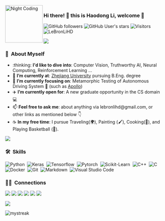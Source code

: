 <img alt="Night Coding" src="https://github.com/rodosingh/rodosingh/blob/main/giphy.webp" width="120" align="left"/>

### Hi there! 👀 this is Haodong Li, welcome 👋

![GitHub followers](https://img.shields.io/github/followers/LeBronLiHD?style=social) ![GitHub User's stars](https://img.shields.io/github/stars/LeBronLiHD?style=social) ![Visitors](https://vbr.wocr.tk/badge?page_id=LeBronLiHD.repoName) <img src="https://komarev.com/ghpvc/?username=LeBronLiHD" alt="LeBronLiHD" />

<a href="https://www.youtube.com/watch?v=dQw4w9WgXcQ"><img src="https://user-images.githubusercontent.com/73097560/115834477-dbab4500-a447-11eb-908a-139a6edaec5c.gif"></a>

### 🤵 &nbsp;About Myself

<div align=left>
  <ul>
    <li>:thinking: <b>I'd like to dive into</b>: Computer Vision, Truthworthy AI, Neural Computing, Reinforcement Learning ...</li>
    <li>🌱 <b>I’m currently at</b>: <a href="https://www.zju.edu.cn/">Zhejiang University</a> pursuing B.Eng. degree</li>
    <li>🎯 <b>I’m currently focusing on</b>: Metamorphic Testing of Autonomous Driving System 🚙 (such as <a href="https://developer.apollo.auto/">Apollo</a>)</li>
    <li>✈️ <b>I’m currently open for</b>: A new graduate opportunity in the CS domain 💻 </li>
    <li>📫 <b>Feel free to ask me</b>: about anything via lebronlihd@gmail.com, or other links as mentioned below 👇</li>
    <li>☕ <b>In my free time</b>: I pursue Traveling(🌍), Painting (🖌️), Cooking(🥘), and Playing Basketball (🏀).</li>
  </ul>
</div>

<a href="https://www.youtube.com/watch?v=dQw4w9WgXcQ"><img src="https://user-images.githubusercontent.com/73097560/115834477-dbab4500-a447-11eb-908a-139a6edaec5c.gif"></a>

### 🛠 &nbsp;Skills

![Python](https://img.shields.io/badge/-Python-05122A?style=flat&logo=python)&nbsp;
![Keras](https://img.shields.io/badge/-Keras-05122A?style=flat&logo=keras)&nbsp;
![Tensorflow](https://img.shields.io/badge/-Tensorflow-05122A?style=flat&logo=tensorflow)&nbsp;
![Pytorch](https://img.shields.io/badge/-Pytorch-05122A?style=flat&logo=PyTorch)&nbsp;
![Scikit-Learn](https://img.shields.io/badge/-Scikit%20Learn-05122A?style=flat&logo=scikitlearn)&nbsp;
![C++](https://img.shields.io/badge/-C++-05122A?style=flat&logo=C%2B%2B&logoColor=00599C)&nbsp;
![C](https://img.shields.io/badge/-C-05122A?style=flat&logo=C&logoColor=A8B9CC)&nbsp;
![Docker](https://img.shields.io/badge/-Docker-05122A?style=flat&logo=Docker)&nbsp;
![Git](https://img.shields.io/badge/-Git-05122A?style=flat&logo=git)&nbsp;
![Markdown](https://img.shields.io/badge/-Markdown-05122A?style=flat&logo=markdown)&nbsp;
![Visual Studio Code](https://img.shields.io/badge/-Visual%20Studio%20Code-05122A?style=flat&logo=visual-studio-code&logoColor=007ACC)&nbsp;
<!-- ![R (Statistics)](https://img.shields.io/badge/-R-05122A?style=flat&logo=R&logoColor=276DC3)&nbsp;\ -->
<!-- ![HTML](https://img.shields.io/badge/-HTML-05122A?style=flat&logo=HTML5)&nbsp; -->
<!-- ![CSS](https://img.shields.io/badge/-CSS-05122A?style=flat&logo=CSS3&logoColor=1572B6)&nbsp; -->
<!-- ![GitHub](https://img.shields.io/badge/-GitHub-05122A?style=flat&logo=github)&nbsp; -->

<!-- ![RStudio](https://img.shields.io/badge/-RStudio-05122A?style=flat&logo=rstudio)&nbsp; -->
<!-- ![JavaScript](https://img.shields.io/badge/-JavaScript-05122A?style=flat&logo=javascript)&nbsp;
![Java](https://img.shields.io/badge/-Java-05122A?style=flat&logo=Java&logoColor=FFA518)&nbsp; -->

<!-- ![React](https://img.shields.io/badge/-React-05122A?style=flat&logo=react)&nbsp;
![Node.js](https://img.shields.io/badge/-Node.js-05122A?style=flat&logo=node.js)&nbsp;
![Django](https://img.shields.io/badge/-Django-05122A?style=flat&logo=django&logoColor=092E20)&nbsp;
![Flask](https://img.shields.io/badge/-Flask-05122A?style=flat&logo=flask)&nbsp;
![Bootstrap](https://img.shields.io/badge/-Bootstrap-05122A?style=flat&logo=bootstrap&logoColor=563D7C)\ -->
<!-- ![Eclipse](https://img.shields.io/badge/-Eclipse-05122A?style=flat&logo=eclipse-ide&logoColor=2C2255)\
![Illustrator](https://img.shields.io/badge/-Illustrator-05122A?style=flat&logo=adobe-illustrator)&nbsp;
![Photoshop](https://img.shields.io/badge/-Photoshop-05122A?style=flat&logo=adobe-photoshop)&nbsp;
![InDesign](https://img.shields.io/badge/-InDesign-05122A?style=flat&logo=adobe-indesign) -->

### 🤝🏻 &nbsp;Connections 

<p align="left">
<a href="https://lebronlihd.github.io"><img src="https://img.shields.io/badge/-lebronlihd.github.io-207f4c?style=flat&logo=Google-Chrome&logoColor=white"/></a>
<a href="https://twitter.com/BronHd"><img src="https://img.shields.io/badge/-@BronHd-1877F2?style=flat&logo=Twitter&logoColor=white"/></a>
<a href="https://linkedin.com/in/haodong-li-72aa22216"><img src="https://img.shields.io/badge/-haodong.li-0077B5?style=flat&logo=Linkedin&logoColor=white"/></a>
<a href="lebronlihd@gmail.com"><img src="https://img.shields.io/badge/-lebronlihd@gmail.com-D14836?style=flat&logo=Gmail&logoColor=white"/></a>
<!-- <a href="lhd01574727@alibaba-inc.com"><img src="https://img.shields.io/badge/-lhd01574727@alibaba.inc.com-D14836?style=flat&logo=Gmail&logoColor=white"/></a> -->
<a href="https://instagram.com/haodonglizju"><img src="https://img.shields.io/badge/-@haodonglizju-de9a07?style=flat&logo=Instagram&logoColor=white"/></a>
<a href="https://youtube.com/@haodongli5377"><img src="https://img.shields.io/badge/-@haodongli5377-E4405F?style=flat&logo=YouTube&logoColor=white"/></a>
<!-- <a href="https://facebook.com/RodoAditya"><img src="https://img.shields.io/badge/-@RodoAditya-1877F2?style=flat&logo=Facebook&logoColor=white"/></a> -->
<!-- <a href="https://www.pinterest.ca/AVS1508"><img src="https://img.shields.io/badge/-@AVS1508-BD081C?style=flat&logo=Pinterest&logoColor=white"/></a>
<a href="https://www.behance.net/AVS1508"><img src="https://img.shields.io/badge/-@AVS1508-1769FF?style=flat&logo=Behance&logoColor=white"/></a> -->
</p>

<a href="https://www.youtube.com/watch?v=dQw4w9WgXcQ"><img src="https://user-images.githubusercontent.com/73097560/115834477-dbab4500-a447-11eb-908a-139a6edaec5c.gif"></a>

<img src="https://github-readme-streak-stats.herokuapp.com/?user=LeBronLiHD&theme=tokyonight" alt="mystreak"/>


<!-- <img alt="Night Coding" src="https://raw.githubusercontent.com/AVS1508/AVS1508/master/assets/Night-Coding.gif" width="240" align="right"/> -->
